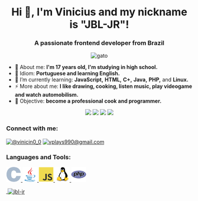

<h1 align="center">Hi 👋, I'm Vinicius and my nickname is "JBL-JR"!</h1>
<h3 align="center">A passionate frontend developer from Brazil</h3>

<p align="center" ><img src= "https://i.pinimg.com/originals/1e/f9/9c/1ef99c60dce28ec8a9cbedb85f4e2656.gif" alt="gato" Widht="600"/></p>

- 💬 About me: **I'm 17 years old, I'm studying in high school.**
- 📝 Idiom: **Portuguese and learning English.**
- 🌱 I’m currently learning: **JavaScript,** **HTML,** **C+,** **Java,** **PHP,** and **Linux.**
- ⚡ More about me: **I like drawing, cooking, listen music, play videogame and watch automobilism.**
- 🎯 Objective: **become a professional cook and programmer.**
  
<p align="center" >  <img src="https://img.shields.io/badge/gamer%20-8A2BE2"/>
 <img src="https://img.shields.io/badge/chef%20-fffafa"/>
 <img src="https://img.shields.io/badge/programer%20-000000"/> 
 <img src="https://img.shields.io/badge/designer%20-ff0806"/>  </p>

<h3 align="left">Connect with me:</h3>
<p align="left">
<a href="https://instagram.com/@vinicin0_0" target="blank"><img align="center" src="https://raw.githubusercontent.com/rahuldkjain/github-profile-readme-generator/master/src/images/icons/Social/instagram.svg" alt="@vinicin0_0" height="30" width="40" /></a>
 <a href="mailto:vplays990@gmail.com" target="blank"><img align="center" src="https://images.icon-icons.com/2642/PNG/512/google_mail_gmail_logo_icon_159346.png" target="_blank" alt="vplays990@gmail.com" height="60" width="50" /></a>
</p>

<h3 align="left">Languages and Tools:</h3>
<p align="left"> <a href="https://www.cprogramming.com/" target="_blank" rel="noreferrer"> <img src="https://raw.githubusercontent.com/devicons/devicon/master/icons/c/c-original.svg" alt="c" width="40" height="40"/> </a> <a href="https://www.java.com" target="_blank" rel="noreferrer">
 <img src="https://raw.githubusercontent.com/devicons/devicon/master/icons/java/java-original.svg" alt="java" width="40" height="40"/> </a> <a href="https://developer.mozilla.org/en-US/docs/Web/JavaScript" target="_blank" rel="noreferrer">
  <img src="https://raw.githubusercontent.com/devicons/devicon/master/icons/javascript/javascript-original.svg" alt="javascript" width="40" height="40"/> </a> <a href="https://www.linux.org/" target="_blank" rel="noreferrer"> 
   <img src="https://raw.githubusercontent.com/devicons/devicon/master/icons/linux/linux-original.svg" alt="linux" width="40" height="40"/> </a> <a href="https://www.php.net" target="_blank" rel="noreferrer"> 
    <img src="https://raw.githubusercontent.com/devicons/devicon/master/icons/php/php-original.svg" alt="php" width="40" height="40"/> </a> <a href="https://unrealengine.com/" target="_blank" rel="noreferrer"> 
     </p>

<p>&nbsp;<img align="center" src="https://github-readme-stats.vercel.app/api?username=jbl-jr&theme=midnight-purple&show_icons=true&locale=en" alt="jbl-jr" /></p>





          
